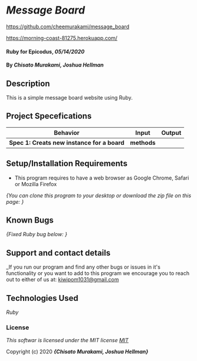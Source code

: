 # _Message Board_

https://github.com/cheemurakami/message_board

https://morning-coast-81275.herokuapp.com/

#### Ruby for Epicodus, _05/14/2020_

#### By _**Chisato Murakami, Joshua Hellman**_

## Description
This is a simple message board website using Ruby.

## Project Specefications

|  Behavior                 |  Input  | Output
|---------------------------|---------|-------
| **Spec 1: Creats new instance for a board** | **methods** |



## Setup/Installation Requirements

* This program requires to have a web browser as Google Chrome, Safari or Mozilla Firefox

_{You can clone this program to your desktop or download the zip file on this page: }_

## Known Bugs

_{Fixed Ruby bug below:
  }_

## Support and contact details

_If you run our program and find any other bugs or issues in it's functionality or you want to add to this program we encourage you to reach out to either of us at: kiwipom1031@gmail.com

## Technologies Used

_Ruby_

### License

*This softwar is licensed under the MIT license [MIT](https://en.wikipedia.org/wiki/MIT_License)*

Copyright (c) 2020 **_{Chisato Murakami, Joshua Hellman}_**
